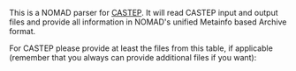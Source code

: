 This is a NOMAD parser for [CASTEP](http://www.castep.org/). It will read CASTEP input and
output files and provide all information in NOMAD's unified Metainfo based Archive format.

For CASTEP please provide at least the files from this table, if applicable
(remember that you always can provide additional files if you want):
